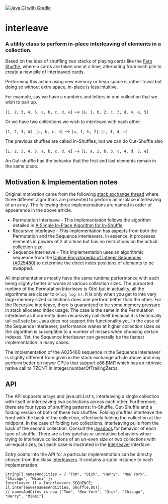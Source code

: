 [![Java CI with Gradle](https://github.com/jnellis/interleave/actions/workflows/gradle.yml/badge.svg?branch=master)](https://github.com/jnellis/interleave/actions/workflows/gradle.yml)

# interleave

### A utility class to perform in-place interleaving of elements in a collection.

Based on the idea of shuffling two stacks of playing cards like
the [Faro Shuffle](https://en.wikipedia.org/wiki/Faro_shuffle), wherein cards
are taken one at a time, alternating from each pile to create a new pile of
interleaved cards.

Performing this action using new memory or heap space is rather trivial but doing so
without extra space, in-place is less intuitive.

For example, say we have a numbers and letters in one collection that we wish to pair up.

`[1, 2, 3, 4, 5, a, b, c, d, e]`  -->  `[a, 1, b, 2, c, 3, d, 4, e, 5]`

Or we have two collections we wish to interleave with each other.

`[1, 2, 3, 4]` ,  `[a, b, c, d]`  --> `[a, 1, b, 2]`, `[c, 3, d, e]`

The previous shuffles are called In-Shuffles, but we can do Out-Shuffle also

`[1, 2, 3, 4, 5, a, b, c, d, e]`  -->  `[1, a, 2, b, 3, c, 4, d, 5, e]`

An Out-shuffle has the behavior that the first and last elements remain in the
same place.

## Motivation & Implementation notes

Original motivation came from the following [stack exchange thread](https://cs.stackexchange.com/questions/332/in-place-algorithm-for-interleaving-an-array)
where three different algorithms are presented to perform an in-place interleaving of an array. 
The following three implementations are named in order of appearance in the above article.

* Permutation Interleave - This implementation follows the algorithm detailed in
  [A Simple In-Place Algorithm for In-Shuffle](https://arxiv.org/abs/0805.1598)
* Recursive Interleave - This implementation has aspects from both the Permutation and the Sequence
  interleavers. In essence, it processes elements in powers of 2 at a time but has no restrictions
  on the actual collection size.
* Sequence Interleave - This implementation uses an algorithmic sequence from the
  [Online Encyclopedia of Integer Sequences (A025480)](https://oeis.org/A025480) to determine the
  direct index positions of elements to be swapped. 

All implementations mostly have the same runtime performance with each being slightly better or
worse at various collection sizes. The purported runtime of the Permutation Interleave is O(n) 
but in actuality, all the algorithms are closer to `O(log log n)`. It is only when you get to into
very large memory sized collections does one perform better than the other. For the 
Recursive interleave, there is guaranteed to be some memory pressure in stack allocated index usage.
The case is the same in the Permutation interleave as it currently does recursively call itself 
because it is technically tail call safe but Java does not support this functionality yet. In the 
case of the Sequence Interleaver, performance wanes at higher collection sizes as the algorithm
is susceptible to a number of misses when choosing certain indexes. Yet, the Sequence Interleaver 
can generally be the fastest implementation in many cases. 

The implementation of the A025480 sequence in the Sequence interleaver is slightly different from 
given in the stack exchange article above and may perform better on newer 
CPUs that support [x86 BMI1](https://en.wikipedia.org/wiki/X86_Bit_manipulation_instruction_set) 
which has an intrinsic native call to TZCNT in Integer.numberOfTrailingZeros. 
                                                                                 
## API

The API supports arrays and java.util.List's, interleaving a single collection with 
itself or interleaving two collections across each other. Furthermore, there are four types of 
shuffling patterns: In-Shuffle, Out-Shuffle and a folding version of both of these two shuffles.
Folding shuffles interleave the front with the back of the collection, effectively folding the 
collection at the midpoint. In the case of folding two collections, interleaving pulls 
from the back of the second collection. Consult the 
[javadocs](https://jnellis.github.io/interleave/javadocs) for behavior of each type 
of shuffle. There are a few gotchas or unintuitive behaviors when trying to interleave collections
of an un-even size or two collections with un-equal sizes, but each case is illustrated in the 
[Interleaver](https://jnellis.github.io/interleave/javadocs/net/jnellis/interleave/Interleaver.html)
interface.  

Entry points into the API for a particular implementation can be directly chosen from the class
[Interleavers](https://jnellis.github.io/interleave/javadocs/net/jnellis/interleave/Interleavers.html).
It contains a static instance to each implementation.
                                                  
    String[] namesAndCities = { "Tom", "Dick", "Harry", "New York", "Chicago", "Miami" };
    Interleaver il = Interleavers.SEQUENCE;
    il.interleave(namesAndCities, Shuffle.OUT);
    // namesAndCites is now ["Tom", "New York", "Dick", "Chicago", "Harry", "Miami"]


